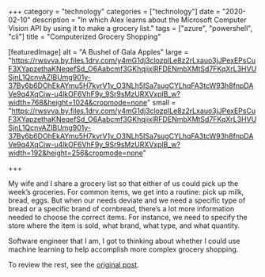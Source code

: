 +++
category = "technology"
categories = ["technology"]
date = "2020-02-10"
description = "In which Alex learns about the Microsoft Computer Vision API by using it to make a grocery list."
tags = ["azure", "powershell", "cli"]
title = "Computerized Grocery Shopping"

[featuredImage]
  alt = "A Bushel of Gala Apples"
  large = "https://rwsvva.by.files.1drv.com/y4mG1dj3clozplLe8z2rLxauo3jJPexEPsCuF3XYapzethaKNeqefSd_O6Aabcmf3GKhqjixlRFDENmbXMtSd7FKqXrL3HVUSjnL1QcnvAZIBUmg901y-37By6b6DOhEkAYmu5H7kvrV1v_O3NLh5ISa7sugCYLhqFA3tcW93h8fnpDAVe9q4XqCiw-u4lkOF6VhF9y_9Sr9sMzURXVxplB_w?width=768&height=1024&cropmode=none"
  small = "https://rwsvva.by.files.1drv.com/y4mG1dj3clozplLe8z2rLxauo3jJPexEPsCuF3XYapzethaKNeqefSd_O6Aabcmf3GKhqjixlRFDENmbXMtSd7FKqXrL3HVUSjnL1QcnvAZIBUmg901y-37By6b6DOhEkAYmu5H7kvrV1v_O3NLh5ISa7sugCYLhqFA3tcW93h8fnpDAVe9q4XqCiw-u4lkOF6VhF9y_9Sr9sMzURXVxplB_w?width=192&height=256&cropmode=none"

+++

My wife and I share a grocery list so that either of us could pick up the week’s groceries. For common items, we get into a routine: pick up milk, bread, eggs. But when our needs deviate and we need a specific type of bread or a specific brand of cornbread, there’s a lot more information needed to choose the correct items. For instance, we need to specify the store where the item is sold, what brand, what type, and what quantity.

Software engineer that I am, I got to thinking about whether I could use machine learning to help accomplish more complex grocery shopping.

To review the rest, see the [original post](https://spr.com/grocery-shopping-computer-vision).

